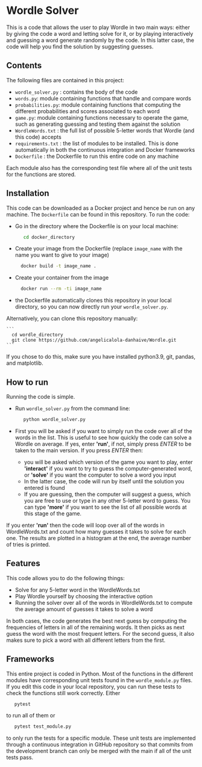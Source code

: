 # Wordle Solver

This is a code that allows the user to play Wordle in two main ways: either by giving the code a word and letting solve for it, or by playing interactively and guessing a word generate randomly by the code. In this latter case, the code will help you find the solution by suggesting guesses.

## Contents
The following files are contained in this project:
 - `wordle_solver.py` : contains the body of the code
 - `words.py`: module containing functions that handle and compare words
 - `probabilities.py`: module containing functions that computing the different probabilities and scores associated to each word
 - `game.py`: module containing functions necessary to operate the game, such as generating guessing and testing them against the solution
 - `WordleWords.txt` : the full list of possible 5-letter words that Wordle (and this code) accepts
 - `requirements.txt` : the list of modules to be installed. This is done automatically in both the continuous integration and Docker frameworks
 - `Dockerfile` : the Dockerfile to run this entire code on any machine
    
Each module also has the corresponding test file where all of the unit tests for the functions are stored.

## Installation

This code can be downloaded as a Docker project and hence be run on any machine. The `Dockerfile` can be found in this repository. To run the code:
 - Go in the directory where the Dockerfile is on your local machine:
 
   ```bash
      cd docker_directory
   ```
 - Create your image from the Dockerfile (replace `image_name` with the name you want to give to your image)
 
    ```bash
      docker build -t image_name .
    ```
 - Create your container from the image
    ```bash
      docker run --rm -ti image_name
    ``` 
 - the Dockerfile automatically clones this repository in your local directory, so you can now directly run your  `wordle_solver.py`. 
 
Alternatively, you can clone this repository manually:

    ```
      cd wordle_directory
      git clone https://github.com/angelicalola-danhaive/Wordle.git
    ```
If you chose to do this, make sure you have installed python3.9, git, pandas, and matplotlib.

## How to run
Running the code is simple. 
 - Run `wordle_solver.py` from the command line:
    
   ```bash
      python wordle_solver.py
   ```
 - First you will be asked if you want to simply run the code over all of the words in the list. This is useful to see how quickly the code can solve a Wordle on average. If yes, enter **'run'**, if not, simply press *ENTER* to be taken to the main version. If you press *ENTER* then:
    - you will be asked which version of the game you want to play, enter **'interact'** if you want to try to guess the computer-generated word, or **'solve'** if you want the computer to solve a word you input
    - In the latter case, the code will run by itself until the solution you entered is found
    - If you are guessing, then the computer will suggest a guess, which you are free to use or type in any other 5-letter word to guess. You can type **'more'** if you want to see the list of all possible words at this stage of the game.

If you enter **'run'** then the code will loop over all of the words in WordleWords.txt and count how many guesses it takes to solve for each one. The results are plotted in a histogram at the end, the average number of tries is printed. 

## Features

This code allows you to do the following things:

 - Solve for any 5-letter word in the WordleWords.txt 
 - Play Wordle yourself by choosing the interactive option
 - Running the solver over all of the words in WordleWords.txt to compute the average amount of guesses it takes to solve a word
 
 In both cases, the code generates the best next guess by computing the frequencies of letters in all of the remaining words. It then picks as next guess the word with the most frequent letters. For the second guess, it also makes sure to pick a word with all different letters from the first.


## Frameworks
This entire project is coded in Python. Most of the functions in the different modules have corresponding unit tests found in the `wordle_module.py` files. If you edit this code in your local repository, you can run these tests to check the functions still work correctly. Either
    
   ```bash
      pytest
   ```
to run all of them or 
    
   ```bash
      pytest test_module.py
   ```
to only run the tests for a specific module.
These unit tests are implemented through a continuous integration in GitHub repository so that commits from the development branch can only be merged with the main if all of the unit tests pass. 







